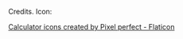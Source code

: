 Credits.
Icon:

<a href="https://www.flaticon.com/free-icons/calculator" title="calculator icons">Calculator icons created by Pixel perfect - Flaticon</a>